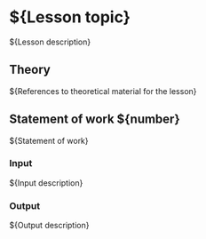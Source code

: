 # ${Lesson topic}
${Lesson description}


## Theory
${References to theoretical material for the lesson}


## Statement of work ${number}
${Statement of work}

### Input
${Input description}

### Output
${Output description}